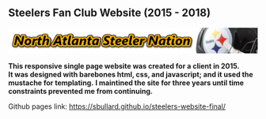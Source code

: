 ## Steelers Fan Club Website (2015 - 2018)

![](images/headers/alt3-4.png)

**This responsive single page website was created for a client in 2015.**</br>
**It was designed with barebones html, css, and javascript; and it used the mustache for templating.**
**I maintined the site for three years until time constraints prevented me from continuing.**</br>

Github pages link: https://sbullard.github.io/steelers-website-final/

